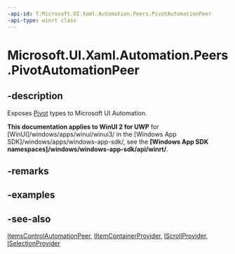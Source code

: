 ```yaml
---
-api-id: T:Microsoft.UI.Xaml.Automation.Peers.PivotAutomationPeer
-api-type: winrt class
---
```


<!-- Class syntax.
public class PivotAutomationPeer : Windows.UI.Xaml.Automation.Peers.ItemsControlAutomationPeer, Windows.UI.Xaml.Automation.Peers.IPivotAutomationPeer, Windows.UI.Xaml.Automation.Provider.IScrollProvider, Windows.UI.Xaml.Automation.Provider.ISelectionProvider
-->

# Microsoft.UI.Xaml.Automation.Peers.PivotAutomationPeer

## -description
Exposes [Pivot](../microsoft.ui.xaml.controls/pivot.md) types to Microsoft UI Automation.

**This documentation applies to WinUI 2 for UWP** for [WinUI]/windows/apps/winui/winui3/ in the [Windows App SDK]/windows/apps/windows-app-sdk/, see the **[Windows App SDK namespaces]/windows/windows-app-sdk/api/winrt/**.

## -remarks

## -examples

## -see-also
[ItemsControlAutomationPeer](itemscontrolautomationpeer.md), [IItemContainerProvider](../microsoft.ui.xaml.automation.provider/iitemcontainerprovider.md), [IScrollProvider](../microsoft.ui.xaml.automation.provider/iscrollprovider.md), [ISelectionProvider](../microsoft.ui.xaml.automation.provider/iselectionprovider.md)
